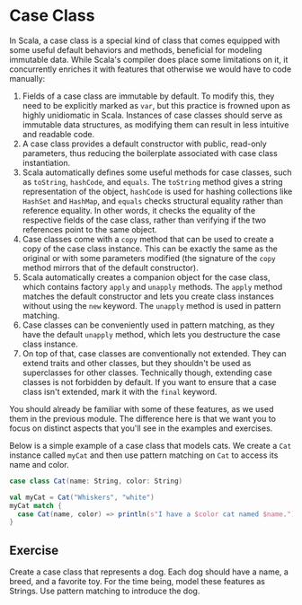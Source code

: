 # Case Class
In Scala, a case class is a special kind of class that comes equipped with some useful default behaviors and methods, 
beneficial for modeling immutable data.
While Scala's compiler does place some limitations on it, it concurrently enriches it with features that 
otherwise we would have to code manually:

1. Fields of a case class are immutable by default. 
   To modify this, they need to be explicitly marked as `var`, but this practice is frowned upon as highly 
   unidiomatic in Scala. 
   Instances of case classes should serve as immutable data structures, 
   as modifying them can result in less intuitive and readable code.
2. A case class provides a default constructor with public, read-only parameters, thus reducing the boilerplate associated with case class instantiation.
3. Scala automatically defines some useful methods for case classes, such as `toString`, `hashCode`, and `equals`. 
   The `toString` method gives a string representation of the object, 
   `hashCode` is used for hashing collections like `HashSet` and `HashMap`, 
   and `equals` checks structural equality rather than reference equality. 
   In other words, it checks the equality of the respective fields of the case class, 
   rather than verifying if the two references point to the same object.
4. Case classes come with a `copy` method that can be used to create a copy of the case class instance. 
   This can be exactly the same as the original or with some parameters modified 
   (the signature of the `copy` method mirrors that of the default constructor).
5. Scala automatically creates a companion object for the case class, 
   which contains factory `apply` and `unapply` methods. 
   The `apply` method matches the default constructor and lets you create class instances without using the `new` keyword. 
   The `unapply` method is used in pattern matching.
6. Case classes can be conveniently used in pattern matching, as they have the default `unapply` method, 
   which lets you destructure the case class instance.
7. On top of that, case classes are conventionally not extended. 
   They can extend traits and other classes, but they shouldn't be used as superclasses for other classes. 
   Technically though, extending case classes is not forbidden by default. 
   If you want to ensure that a case class isn't extended, mark it with the `final` keyword.

You should already be familiar with some of these features, as we used them in the previous module. 
The difference here is that we want you to focus on distinct aspects that you'll see in the examples and exercises.

Below is a simple example of a case class that models cats. 
We create a `Cat` instance called `myCat` and then use pattern matching on `Cat` to access its name and color.  

```scala 3
case class Cat(name: String, color: String)

val myCat = Cat("Whiskers", "white")
myCat match {
  case Cat(name, color) => println(s"I have a $color cat named $name.")
}
```

## Exercise 

Create a case class that represents a dog.
Each dog should have a name, a breed, and a favorite toy.
For the time being, model these features as Strings.
Use pattern matching to introduce the dog. 
